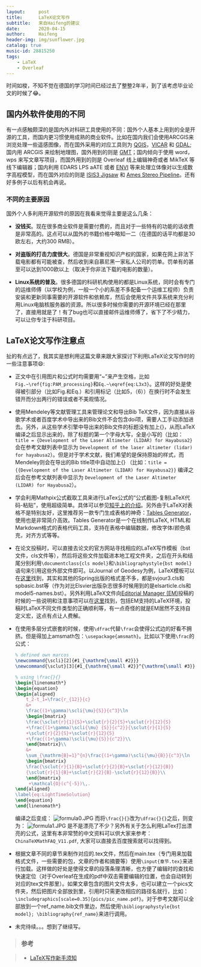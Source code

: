 ```yaml
---
layout:     post
title:      LaTeX论文写作
subtitle:   来自Haifeng的建议
date:       2020-04-15
author:     Haifeng
header-img: img/sunflower.jpg
catalog: true
music-id: 28815250
tags:
    - LaTeX
    - Overleaf
---
```


<!--
网易云音乐：《平凡之路》
-->

时间如梭，不知不觉在德国的学习时间已经过去了整整2年半，到了该考虑毕业论文的时候了😂。

## 国内外软件使用的不同

有一点感触颇深的是国内外对科研工具使用的不同：国外个人基本上用到的全是开源的工具，而国内更习惯使用成熟的商业软件。比如在国内我们会使用ARCGIS来浏览处理一些遥感图像，而在国外采用的对应工具则为 [QGIS](https://qgis.org/en/site/)，[VICAR](https://github.com/nasa/VICAR/) 和 [GDAL](https://gdal.org/); 国内用 ARCGIS 来绘制地理图，国外用到的则是 [GMT](http://gmt.soest.hawaii.edu/)；国内倾向于使用 word，wps 来写文章写项目，而国外用到的则是 Overleaf 线上编辑神奇或者 MikTeX 等线下编辑器；国内利用 EDARS LPS aATE 或者 [ENVI](https://www.harrisgeospatial.com/Software-Technology/ENVI) 等来处理立体像对以生成数字高程模型，而在国外对应的则是 [ISIS3 Jigsaw](http://isis.astrogeology.usgs.gov/) 和 [Ames Stereo Pipeline](https://ti.arc.nasa.gov/tech/asr/groups/intelligent-robotics/ngt/stereo/)。还有好多例子以后有机会再说。

### 不同的主要原因

国外个人多利用开源软件的原因在我看来觉得主要是这么几条：

* **没钱买**。现在很多商业软件是需要付费的，而且对于一些特有的功能的话收费是非常高的。这点可以从国外的书籍价格中略知一二（在德国的话平均都是30欧左右，大约300 RMB）。

* **对盗版的打击力度很大**。德国是非常重视知识产权的国家，如果在网上非法下载电影都有可能被查，然后收到来自慕尼黑一家私人公司的罚单。罚单有的甚至可以达到1000欧以上（取决于你非法下载的电影的数量）。

* **Linux系统的普及**。很多德国的科研机构使用的都是Linux系统，同时会有专门的运维师傅（以学校为例，一般一个小的系差不多配备一个运维工程师）负责安装和更新同事需要的开源软件和依赖库，然后会使用文件共享系统来充分利用Linux电脑核服务器的资源。所以很多时候你需要的开源环境已经在那里了，直接用就是了！有了bug也可以直接邮件运维师傅了，省下了不少精力，可以让你专注于科研项目。

## LaTeX论文写作注意点

扯的有点远了，我其实是想利用这篇文章来跟大家探讨下利用LaTeX论文写作时的一些注意事项😄:

* 正文中在引用图片和公式时均需要用“~”来产生空格，比如`Fig.~\ref{fig:PAM_processing}`和`Eq.~\eqref{eq:L3x3}`。这样的好处是使得被引部分（比如Fig.和Eq.）和引用标记（比如5，（6））在换行时不会发生错开而分出两行的错误或者不美观情况。

* 使用Mendeley等文献管理工具来管理论文和导出Bib TeX文件，因为直接从谷歌学术或者百度学术中导出来的Bib文件不会包含doi项，需要人工手动添加进去。另外，从这些学术引擎中导出来的Bib文件的标题没有加上{}，从而LaTeX编译之后显示出来的，除了标题的第一个字母大写，全是小写的（比如：`title = {Development of the Laser Altimeter (LIDAR) for Hayabusa2}` 会在参考文献列表中显示为 `Development of the laser altimeter (lidar) for hayabusa2`）。但是对于学术文献，我们希望的是保持原始的样式，而Mendeley则会在导出的Bib title项中自动加上{} （比如：`title = {{Development of the Laser Altimeter (LIDAR) for Hayabusa2}}` 编译之后会在参考文献列表中显示为 `Development of the Laser Altimeter (LIDAR) for Hayabusa2`）。

* 学会利用Mathpix公式截取工具来进行LaTex公式的“公式截图-复制LaTeX代码-粘贴”，使用超级简单。具体可以参见[知乎上的介绍](https://www.zhihu.com/question/35931336/answer/641198933)。另外由于LaTeX对表格不是特别友好，这里推荐另一款专门生成表格的神奇：[Tables Generator](http://www.tablesgenerator.com/latex_tables)，使用也是非常简介高效。Tables Generator是一个在线制作LaTeX, HTML和Markdown格式的表格代码工具，支持在表格中编辑数据，修改字体/颜色填充，对齐方式等等。

* 在论文投稿时，可以直接去论文的官方网站寻找相应的LaTeX写作模板（bst文件，cls文件等），然后将这些文件加载进本地工程文件夹，之后在开头和结尾分别利用`\documentclass{cls model}`和`\bibliographystyle{bst model}`语句来引用这些外部文件即可。以Journal of Geodesy为例，LaTeX模板可以在[这里](https://www.springer.com/journal/190/updates/17232314)找到，其实和其他的Spring出版的格式差不多，都是svjour3.cls和spbasic.bst等（作为对比Elsvier出版杂志很多时候用到的是elsarticle.cls和model5-names.bst）。另外利用LaTeX文件向[Editorial Manager (EM)](https://www.editorialmanager.com/joge/default.aspx)投稿的时候的一些说明和注意事项可以在[这里](https://static.springer.com/sgw/documents/1667815/application/pdf/190_Special%20Guidelines%20from%20EiC.pdf)找到，包括EM支持的LaTeX环境，投稿时LaTeX不同文件类型的正确顺利等，有一点奇怪的就是EM居然不支持自定义宏，这点有点让人费解。

* 在使用多层分式嵌套的时候，使用`\dfrac`代替`\frac`会使得公式边的好看不拥挤。但是得加上amsmath包：`\usepackage{amsmath}`。比如以下使用`\frac`的公式：
  ```latex
  % defined own marcos
  \newcommand{\scli}[2]{#1_{\mathrm{\small #2}}}
  \newcommand{\sclut}[3]{#1_{\mathrm{\small #2}}^{\mathrm{\small #3}}}

  % using \frac{}{}
  \begin{linenomath*}
  \begin{equation}
  \begin{aligned}
      t_2-t_1=\frac{r_{12}}{c}
      &+
      \frac{(1+\gamma)\scli{\mu}{S}}{c^3}\ln
      \begin{bmatrix}
      \frac{\sclut{r}{1}{S}+\sclut{r}{2}{S}+\sclut{r}{12}{S}
      +\frac{(1+\gamma)\scli{\mu} {S}}{c^2}}{\sclut{r}{1}{S}
      +\sclut{r}{2}{S}+\sclut{r}{12}{S}
      +\frac{(1+\gamma)\scli{\mu}{S}}{c^2}}\\
      \end{bmatrix}\\
      &+
      \sum_{\mathrm{B}=1}^{n}\frac{(1+\gamma)\scli{\mu}{B}}{c^3}\ln
      \begin{bmatrix}
      \frac{\sclut{r}{1}{B}+\sclut{r}{2}{B}+\sclut{r}{12}{B}}
      {\sclut{r}{1}{B}+\sclut{r}{2}{B}-\sclut{r}{12}{B}}\\
      \end{bmatrix}
       +\mathcal{O}(c^{-5})\,.
  \end{aligned}
  \label{eq:LightTimeSolution}
  \end{equation}
  \end{linenomath*}
  ```
  编译之后变成：
  ![formula0.JPG](https://i.loli.net/2020/04/16/jpJwWSAnd1CgZaO.jpg)
  而将`\frac{}{}`改为`\dfrac{}{}`之后，则变为：
  ![formula1.JPG](https://i.loli.net/2020/04/16/UzYAVtgawxsQmWj.jpg)
  是不是漂亮了不少？另外有关于怎么利用LaTex打出漂亮的公式，这里有本非常赞的中文资料可以供大家来参考：`ChinaTeXMathFAQ_V11.pdf`, 大家可以直接去百度搜索就可以找得到。

* 根据文章不同的章节来制作对应的.tex文件，然后在main.tex（专门用来加载格式文件，一些需要的包，文章的作者和摘要等）使用`\input{章节.tex}`来进行加载。这样做的好处是使得文章的段落条理清晰，也方便了编辑时的查找和快速定位（对于Overleaf在生成的pdf中双击需要编辑的位置，也会自动转到对应的tex文件那里）。如果文章包含的图片文件太多，也可以建立一个pics文件夹，然后把图片全部放到里，引用时只需更改相应的路径名就行，比如：`\includegraphics[scale=0.35]{pics/pic_name.pdf}`。对于参考文献可以全部放到一个ref_name.bib文件里边，然后使用`\bibliographystyle{bst model}; \bibliography{ref_name}`来进行调用。

* 未完待续。。。想到了继续写。

>### 参考

>- [LaTeX写作新手须知](https://weibo.com/ttarticle/p/show?id=2309403955741387052924)
